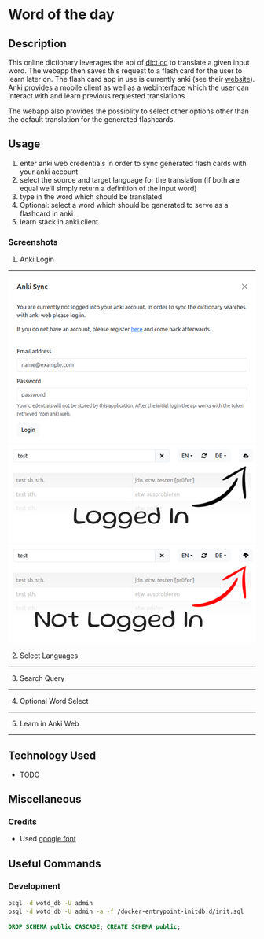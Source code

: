 # Word of the day

## Description
This online dictionary leverages the api of [dict.cc](https://www.dict.cc/) to translate a given input word. The webapp then saves this request to a flash card for the user to learn later on. The flash card app in use is currently anki (see their [website](https://apps.ankiweb.net/)). Anki provides a mobile client as well as a webinterface which the user can interact with and learn previous requested translations.

The webapp also provides the possiblity to select other options other than the default translation for the generated flashcards.


## Usage
1. enter anki web credentials in order to sync generated flash cards with your anki account
2. select the source and target language for the translation (if both are equal we'll simply return a definition of the input word)
3. type in the word which should be translated
4. Optional: select a word which should be generated to serve as a flashcard in anki
5. learn stack in anki client

### Screenshots
1. Anki Login
---
![anki-login](_other/media/readme/wotd_login.png)
![anki-login](_other/media/readme/wotd-basic-input_with-login.png)
![anki-login](_other/media/readme/wotd-basic-input_without-login.png)

2. Select Languages
---

3. Search Query
---

4. Optional Word Select
---

5. Learn in Anki Web
---


## Technology Used
- TODO

## Miscellaneous

### Credits
- Used [google font](https://fonts.google.com/specimen/Gluten?preview.text=Not%20Logged%20In%0A&preview.size=93&classification=Handwriting)


## Useful Commands

### Development
```bash
psql -d wotd_db -U admin
psql -d wotd_db -U admin -a -f /docker-entrypoint-initdb.d/init.sql
```

```sql
DROP SCHEMA public CASCADE; CREATE SCHEMA public;
```
